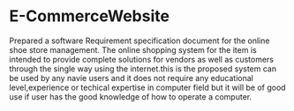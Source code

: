 # E-CommerceWebsite
Prepared a software Requirement specification document for the online shoe store management.
The online shopping system for the item is intended to provide complete solutions for vendors as well as customers through the single way using the internet.this is the proposed system can be used by any navie users and it does not require any educational level,experience or techical expertise in computer field but it will be of good use if user has the good knowledge of how to operate a computer.
